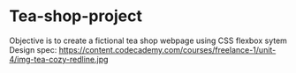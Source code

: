 # Tea-shop-project
Objective is to create a fictional tea shop webpage using CSS flexbox sytem
Design spec: https://content.codecademy.com/courses/freelance-1/unit-4/img-tea-cozy-redline.jpg 
